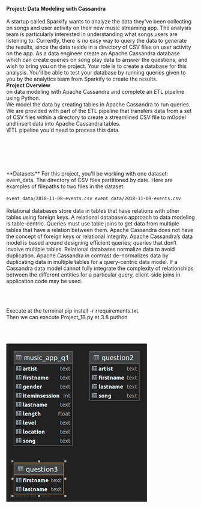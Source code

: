 **Project: Data Modeling with Cassandra**  <br><br>
A startup called Sparkify wants to analyze the data they've been collecting on songs and user activity on their new music streaming app. The analysis team is particularly interested in understanding what songs users are listening to. Currently, there is no easy way to query the data to generate the results, since the data reside in a directory of CSV 
files on user activity on the app.
As a data engineer  create an Apache Cassandra database which can create queries on song play data to answer the questions, and wish to bring you on the project. Your role is to create a database for this analysis. You'll be able to test your database by running queries given to you by the analytics team from Sparkify 
to create the results.<br>
**Project Overview** <br>
 on data modeling with Apache Cassandra and complete an ETL pipeline using Python.<br> We  model the  data by creating tables in Apache Cassandra to run queries.
<br>We are provided with part of the ETL pipeline that transfers data from a set of CSV files within a directory to create a streamlined CSV file to m0odel and 
insert data into Apache Cassandra tables.<br>
\ETL pipeline you'd need to process this data. 
<br>
<br>
<br>
<br>
 
<br>
<br>
 **Datasets**
For this project, you'll be working with one dataset: event_data. The directory of CSV files partitioned by date. Here are examples of 
filepaths to two files in the dataset:

`event_data/2018-11-08-events.csv
event_data/2018-11-09-events.csv`
<br>
<br>
Relational databases store data in tables that have relations with other tables using foreign keys. A relational database’s approach to data modeling is table-centric. Queries must use table joins to get data from multiple tables that have a relation between them. Apache Cassandra does not have the concept of foreign keys or relational integrity. Apache Cassandra’s data model is based around designing efficient queries; queries that don’t involve multiple tables. Relational databases normalize data to avoid duplication. Apache Cassandra in contrast de-normalizes data by duplicating data in multiple tables for a query-centric data model. If a Cassandra data model cannot fully integrate the complexity of relationships between the different entities for a particular query, client-side joins in application code may be used.

<br>
<br>

Execute at the terminal pip install -r rrequirements.txt. <br>
Then we can execute Project_1B.py at 3.8 puthon

<br>
<br>


![](Apache_cass.png?raw=true)

